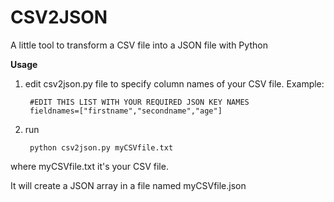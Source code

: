 CSV2JSON
========

A little tool to transform a CSV file into a JSON file with Python


**Usage**

1. edit csv2json.py file to specify column names of your CSV file. Example:

        #EDIT THIS LIST WITH YOUR REQUIRED JSON KEY NAMES
        fieldnames=["firstname","secondname","age"]


2. run

        python csv2json.py myCSVfile.txt

where myCSVfile.txt it's your CSV file.


It will create a JSON array in a file named myCSVfile.json
